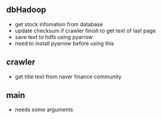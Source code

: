 ## dbHadoop

* get stock infomation from database
* update checksum if crawler finish to get text of last page
* save text to hdfs using pyarrow
* need to install pyarrow before using this
  
## crawler

* get title text from naver finance community


## main

* needs some arguments